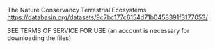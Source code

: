 The Nature Conservancy Terrestrial Ecosystems
https://databasin.org/datasets/9c7bc177c6154d71b0458391f3177053/

SEE TERMS OF SERVICE FOR USE (an account is necessary for downloading the files)
